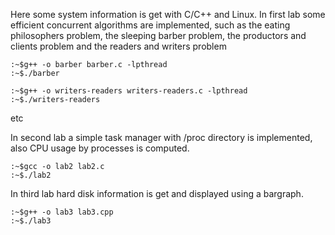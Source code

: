 Here some system information is get with C/C++ and Linux.
In first lab some efficient concurrent algorithms 
are implemented, such as the eating philosophers problem,
the sleeping barber problem, the productors and clients
problem and the readers and writers problem
```
:~$g++ -o barber barber.c -lpthread 
:~$./barber
```
```
:~$g++ -o writers-readers writers-readers.c -lpthread 
:~$./writers-readers
```
etc

In second lab a simple task manager with /proc directory is
implemented, also CPU usage by processes is computed.
```
:~$gcc -o lab2 lab2.c 
:~$./lab2
```

In third lab hard disk information is get and displayed using
a bargraph.
```
:~$g++ -o lab3 lab3.cpp 
:~$./lab3
```
